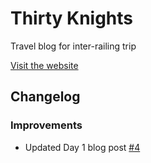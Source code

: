 # Thirty Knights
Travel blog for inter-railing trip

[Visit the website](https://www.thirtyknights.com/)

## Changelog
### Improvements
- Updated Day 1 blog post [#4](https://github.com/benknight135/thirty-knights/pull/4)
